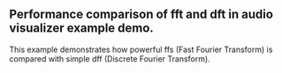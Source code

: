 ## Performance comparison of fft and dft in audio visualizer example demo.

This example demonstrates how powerful ffs (Fast Fourier Transform) is compared with simple dff
(Discrete Fourier Transform).
